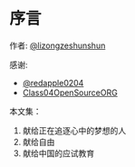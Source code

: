 # 序言

作者: [@lizongzeshunshun](https://github.com/lizongzeshunshun)

感谢: 

* [@redapple0204](https://github.com/redapple0204)
* [Class04OpenSourceORG](https://github.com/Class04OpenSourceORG)


本文集：

1. 献给正在追逐心中的梦想的人
2. 献给自由
3. 献给中国的应试教育


  
